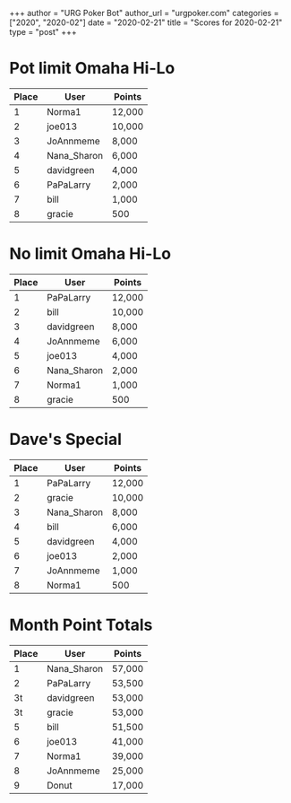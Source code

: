 +++
author = "URG Poker Bot"
author_url = "urgpoker.com"
categories = ["2020", "2020-02"]
date = "2020-02-21"
title = "Scores for 2020-02-21"
type = "post"
+++
# Pot limit Omaha Hi-Lo

| Place | User | Points |
|-------|------|--------|
| 1 | Norma1 | 12,000 |
| 2 | joe013 | 10,000 |
| 3 | JoAnnmeme | 8,000 |
| 4 | Nana_Sharon | 6,000 |
| 5 | davidgreen | 4,000 |
| 6 | PaPaLarry | 2,000 |
| 7 | bill | 1,000 |
| 8 | gracie | 500 |

# No limit Omaha Hi-Lo

| Place | User | Points |
|-------|------|--------|
| 1 | PaPaLarry | 12,000 |
| 2 | bill | 10,000 |
| 3 | davidgreen | 8,000 |
| 4 | JoAnnmeme | 6,000 |
| 5 | joe013 | 4,000 |
| 6 | Nana_Sharon | 2,000 |
| 7 | Norma1 | 1,000 |
| 8 | gracie | 500 |

# Dave's Special

| Place | User | Points |
|-------|------|--------|
| 1 | PaPaLarry | 12,000 |
| 2 | gracie | 10,000 |
| 3 | Nana_Sharon | 8,000 |
| 4 | bill | 6,000 |
| 5 | davidgreen | 4,000 |
| 6 | joe013 | 2,000 |
| 7 | JoAnnmeme | 1,000 |
| 8 | Norma1 | 500 |

# Month Point Totals

| Place | User | Points |
|-------|------|--------|
| 1 | Nana_Sharon | 57,000 |
| 2 | PaPaLarry | 53,500 |
| 3t | davidgreen | 53,000 |
| 3t | gracie | 53,000 |
| 5 | bill | 51,500 |
| 6 | joe013 | 41,000 |
| 7 | Norma1 | 39,000 |
| 8 | JoAnnmeme | 25,000 |
| 9 | Donut | 17,000 |
